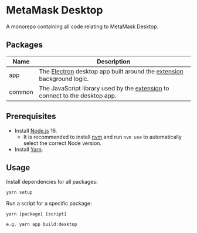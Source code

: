 # MetaMask Desktop

A monorepo containing all code relating to MetaMask Desktop.

## Packages

| Name | Description
| --- | --- |
| app | The [Electron](https://www.electronjs.org/docs/latest) desktop app built around the [extension](packages/app/submodules/extension/README.md) background logic. |
| common | The JavaScript library used by the [extension](https://github.com/MetaMask/metamask-extension) to connect to the desktop app. |

## Prerequisites

- Install [Node.js](https://nodejs.org) 16.
  - It is recommended to install [nvm](https://github.com/creationix/nvm#installation) and run `nvm use` to automatically select the correct Node version.
- Install [Yarn](https://yarnpkg.com/en/docs/install).

## Usage

Install dependencies for all packages:
```
yarn setup
```
  
Run a script for a specific package:
```
yarn [package] [script]

e.g. yarn app build:desktop
```
